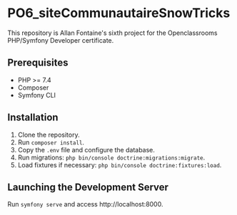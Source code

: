 # PO6_siteCommunautaireSnowTricks

This repository is Allan Fontaine's sixth project for the Openclassrooms PHP/Symfony Developer certificate.

## Prerequisites

- PHP >= 7.4
- Composer
- Symfony CLI

## Installation

1. Clone the repository.
2. Run `composer install`.
3. Copy the `.env` file and configure the database.
4. Run migrations: `php bin/console doctrine:migrations:migrate`.
5. Load fixtures if necessary: `php bin/console doctrine:fixtures:load`.

## Launching the Development Server

Run `symfony serve` and access http://localhost:8000.
